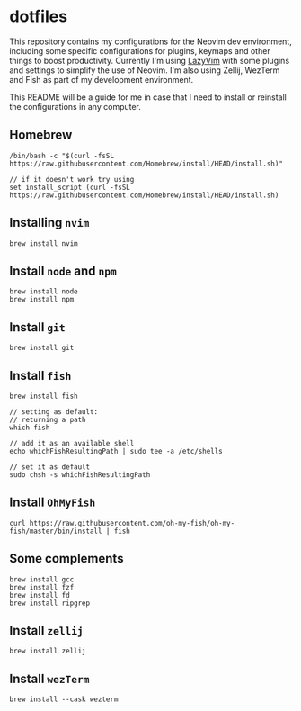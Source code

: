 # dotfiles

This repository contains my configurations for the Neovim dev environment,
including some specific configurations for plugins, keymaps and other things to
boost productivity. Currently I'm using [LazyVim][1] with some plugins and
settings to simplify the use of Neovim. I'm also using Zellij, WezTerm and Fish as part of my development environment.

This README will be a guide for me in case that I need to install or reinstall
the configurations in any computer.

## Homebrew

``` shell
/bin/bash -c "$(curl -fsSL https://raw.githubusercontent.com/Homebrew/install/HEAD/install.sh)"

// if it doesn't work try using
set install_script (curl -fsSL https://raw.githubusercontent.com/Homebrew/install/HEAD/install.sh)
```

## Installing `nvim`

```shell
brew install nvim
```

## Install `node` and `npm`

```shell
brew install node
brew install npm
```

## Install `git`

```shell
brew install git
```

## Install `fish`

```shell
brew install fish

// setting as default:
// returning a path
which fish

// add it as an available shell
echo whichFishResultingPath | sudo tee -a /etc/shells

// set it as default
sudo chsh -s whichFishResultingPath
```

## Install `OhMyFish`

```shell
curl https://raw.githubusercontent.com/oh-my-fish/oh-my-fish/master/bin/install | fish
```

## Some complements

```shell
brew install gcc
brew install fzf
brew install fd
brew install ripgrep
```

## Install `zellij`

```shell
brew install zellij
```

## Install `wezTerm`

```shell
brew install --cask wezterm
```

[1]: https://github.com/LazyVim/LazyVim
